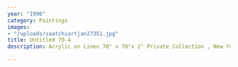 ```yaml
---
year: "1996"
category: Paintings
images:
- "/uploads/saatchiartjan27351.jpg"
title: Untitled 70-4
description: Acrylic on Linen 70" x 70"x 2" Private Collection , New York

---
```

